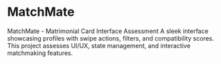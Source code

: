 # MatchMate
MatchMate - Matrimonial Card Interface Assessment  A sleek interface showcasing profiles with swipe actions, filters, and compatibility scores. This project assesses UI/UX, state management, and interactive matchmaking features.
